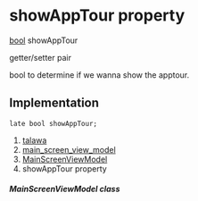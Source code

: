 
<div>

# showAppTour property

</div>


[bool](https://api.flutter.dev/flutter/dart-core/bool-class.html)
showAppTour


getter/setter pair




bool to determine if we wanna show the apptour.



## Implementation

``` language-dart
late bool showAppTour;
```







1.  [talawa](../../index.html)
2.  [main_screen_view_model](../../view_model_main_screen_view_model/)
3.  [MainScreenViewModel](../../view_model_main_screen_view_model/MainScreenViewModel-class.html)
4.  showAppTour property

##### MainScreenViewModel class







